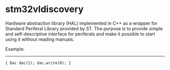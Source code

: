 stm32vldiscovery
================
Hardware abstraction library (HAL) implemented in C++ as a wrapper for Standard Periferal Library provided by ST.
The purpose is to provide simple and self-descriptive interface for periferals and make it possible to start using
it without reading manuals.

Example:
________
`
{
    Dac dac(1);
    dac.write(0);
}
`
